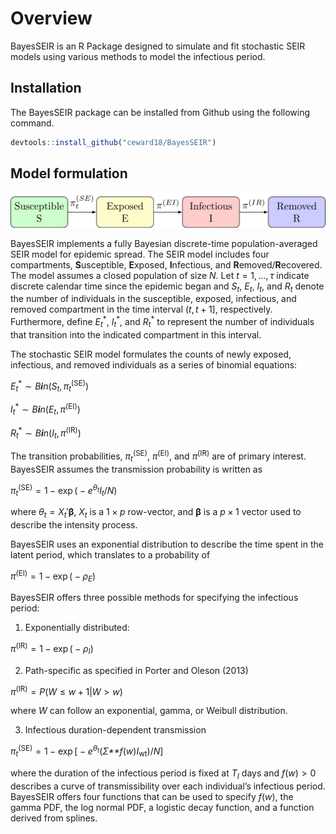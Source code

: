 
# Overview

BayesSEIR is an R Package designed to simulate and fit stochastic SEIR
models using various methods to model the infectious period.

## Installation

The BayesSEIR package can be installed from Github using the following
command.

``` r
devtools::install_github("ceward18/BayesSEIR")
```

## Model formulation

![SEIR](man/figures/README-statFramework-1.png)

BayesSEIR implements a fully Bayesian discrete-time population-averaged
SEIR model for epidemic spread. The SEIR model includes four
compartments, **S**usceptible, **E**xposed, **I**nfectious, and
**R**emoved/**R**ecovered. The model assumes a closed population of size
*N*. Let *t* = 1, ..., *τ* indicate discrete calendar time since the
epidemic began and *S*<sub>*t*</sub>, *E*<sub>*t*</sub>,
*I*<sub>*t*</sub>, and *R*<sub>*t*</sub> denote the number of
individuals in the susceptible, exposed, infectious, and removed
compartment in the time interval (*t*, *t* + 1\], respectively.
Furthermore, define *E*<sub>*t*</sub><sup>\*</sup>,
*I*<sub>*t*</sub><sup>\*</sup>, and *R*<sub>*t*</sub><sup>\*</sup> to
represent the number of individuals that transition into the indicated
compartment in this interval.

The stochastic SEIR model formulates the counts of newly exposed,
infectious, and removed individuals as a series of binomial equations:

*E*<sub>*t*</sub><sup>\*</sup> ∼ *B**i**n*(*S*<sub>*t*</sub>, *π*<sub>*t*</sub><sup>(SE)</sup>)

*I*<sub>*t*</sub><sup>\*</sup> ∼ *B**i**n*(*E*<sub>*t*</sub>, *π*<sup>(EI)</sup>)

*R*<sub>*t*</sub><sup>\*</sup> ∼ *B**i**n*(*I*<sub>*t*</sub>, *π*<sup>(IR)</sup>)

The transition probabilities, *π*<sub>*t*</sub><sup>(SE)</sup>,
*π*<sup>(EI)</sup>, and *π*<sup>(IR)</sup> are of primary interest.
BayesSEIR assumes the transmission probability is written as

*π*<sub>*t*</sub><sup>(SE)</sup> = 1 − exp ( − *e*<sup>*θ*<sub>*t*</sub></sup>*I*<sub>*t*</sub>/*N*)

where *θ*<sub>*t*</sub> = *X*<sub>*t*</sub>′**β**, *X*<sub>*t*</sub> is
a 1 × *p* row-vector, and **β** is a *p* × 1 vector used to describe the
intensity process.

BayesSEIR uses an exponential distribution to describe the time spent in
the latent period, which translates to a probability of

*π*<sup>(EI)</sup> = 1 − exp ( − *ρ*<sub>*E*</sub>)

BayesSEIR offers three possible methods for specifying the infectious
period:

1.  Exponentially distributed:

*π*<sup>(IR)</sup> = 1 − exp ( − *ρ*<sub>*I*</sub>)

2.  Path-specific as specified in Porter and Oleson (2013)

*π*<sup>(IR)</sup> = *P*(*W* ≤ *w* + 1\|*W* &gt; *w*)

where *W* can follow an exponential, gamma, or Weibull distribution.

3.  Infectious duration-dependent transmission

*π*<sub>*t*</sub><sup>(SE)</sup> = 1 − exp \[ − *e*<sup>*θ*<sub>*t*</sub></sup>(*Σ**f*(*w*)*I*<sub>wt</sub>)/*N*\]

where the duration of the infectious period is fixed at
*T*<sub>*I*</sub> days and *f*(*w*) &gt; 0 describes a curve of
transmissibility over each individual’s infectious period. BayesSEIR
offers four functions that can be used to specify *f*(*w*), the gamma
PDF, the log normal PDF, a logistic decay function, and a function
derived from splines.
